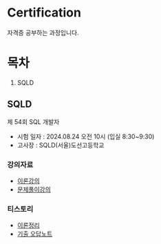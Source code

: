 # Certification
자격증 공부하는 과정입니다.

# 목차
1. SQLD

## SQLD
제 54회 SQL 개발자
* 시험 일자 : 2024.08.24 오전 10시 (입실 8:30~9:30)
* 고사장 : SQLD(서울)도선고등학교

### 강의자료
* [이론강의](https://www.youtube.com/watch?v=lxiEiAjp7d0&list=PL6i7rGeEmTvpLoDkB-kECcuD1zDt_gaPn "유튜브 링크")
* [문제풀이강의](https://www.youtube.com/watch?v=3xjikMSPtbU&t "유튜브 링크")

### 티스토리
* [이론정리](https://eunmastudio.tistory.com/2)
* [기출 오답노트](https://eunmastudio.tistory.com/1)